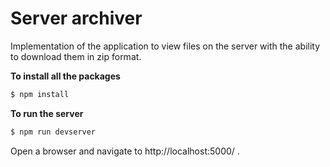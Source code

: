# Server archiver
Implementation of the application to view files on the server with the ability to download them in zip format.

**To install all the packages**

```sh
$ npm install
```

**To run the server**

```sh
$ npm run devserver
```

Open a browser and navigate to http://localhost:5000/ .